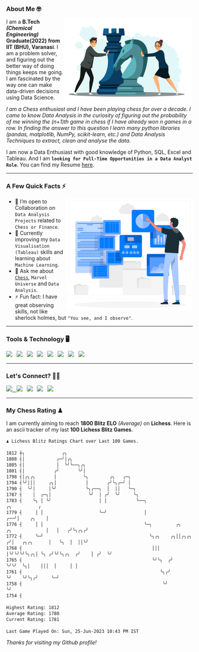 ### About Me 🤓
<img align="right" alt="Coding" width="350" src="https://github.com/Laxman-Lakhan/Laxman-Lakhan/blob/master/Assets/Chess_Vector.jpg">   

I am a **B.Tech** _**(Chemical Engineering)**_ **Graduate(2022) from IIT (BHU), Varanasi**. I am a problem solver, and figuring out the better way of doing things keeps me going. I am fascinated by the way one can make data-driven decisions using Data Science. 

_I am a Chess enthusiast and I have been playing chess for over a decade. I came to know Data Analysis in the curiosity of figuring out the probability of me winning the (n+1)th game in chess if I have already won n games in a row. In finding the answer to this question I learn many python libraries (pandas, matplotlib, NumPy, scikit-learn, etc.) and Data Analysis Techniques to extract, clean and analyse the data._

I am now a Data Enthusiast with good knowledge of Python, SQL, Excel and Tableau. And I am **`looking for Full-Time Opportunities in a Data Analyst Role`**. You can find my Resume
 [here](https://drive.google.com/file/d/1UIOoogRLj5eGQFQBkuvMmTISZVdl2Ok7/view?usp=sharing).


---

### A Few Quick Facts ⚡️
<img align="right" alt="Coding" width="340" src="https://github.com/Laxman-Lakhan/Laxman-Lakhan/blob/master/Assets/Data_Vector.jpg">   

- 🤝 I’m open to Collaboration on `Data Analysis Projects` related to `Chess or Finance`.
- 📖 Currently improving my `Data Visualisation (Tableau)` skills and learning about `Machine Learning`.
- 💬 Ask me about [`Chess`](https://lichess.org/@/YourKingIsInDanger), `Marvel Universe` and `Data Analysis`.
- ⚡️ Fun fact: I have great observing skills, not like sherlock holmes, but `"You see, and I observe"`.

---
### Tools & Technology 🖥

<img src="https://img.shields.io/badge/Python-white?logo=Python&logoColor=ColorName&style=ShieldStyle" /> &nbsp;
<img src="https://img.shields.io/badge/MySQL-white?logo=MySQL&logoColor=ColorName&style=ShieldStyle" /> &nbsp;
<img src="https://img.shields.io/badge/Tableau-white?logo=Tableau&logoColor=ColorName&style=ShieldStyle" /> &nbsp;
<img src="https://img.shields.io/badge/Excel-white?logo=Microsoft+Excel&logoColor=196F3D&style=ShieldStyle" /> &nbsp;
<img src="https://img.shields.io/badge/Jupyter-white?logo=Jupyter&logoColor=ColorName&style=ShieldStyle" /> &nbsp;
<img src="https://img.shields.io/badge/pandas-white?logo=Pandas&logoColor=000080&style=ShieldStyle" /> &nbsp;
<img src="https://img.shields.io/badge/numpy-white?logo=Numpy&logoColor=85C1E9&style=ShieldStyle" /> &nbsp;
<img src="https://img.shields.io/badge/scikit learn-white?logo=Scikit+Learn&logoColor=ColorName&style=ShieldStyle" /> &nbsp;



---

### Let's Connect? 🫳🏻

<a href="mailto:laxmansingh.lakhan@gmail.com"> <img src="https://img.icons8.com/fluent/48/000000/gmail.png" width="3.5%"/> &nbsp;
[<img src="https://img.icons8.com/color/48/000000/linkedin.png" width="3.5%"/>](https://www.linkedin.com/in/laxman-lakhan/)  &nbsp;
[<img src="https://img.icons8.com/fluent/48/000000/facebook-new.png" width="3.5%"/>](https://www.facebook.com/s.laxmanlakhan/)  &nbsp;
[<img src="https://img.icons8.com/fluent/48/000000/instagram-new.png" width="3.5%"/>](https://www.instagram.com/laxman.lakhan/)  &nbsp;
[<img src="https://img.icons8.com/color/48/000000/twitter.png" width="3.5%"/>](https://twitter.com/laxman__lakhan)  &nbsp;

 ---
  
### My Chess Rating ♟
  
I am currently aiming to reach **1800 Blitz ELO** *(Average)* on **Lichess**. Here is an ascii tracker of my last **100 Lichess Blitz Games**.

  ```
  ♟︎ 𝙻𝚒𝚌𝚑𝚎𝚜𝚜 𝙱𝚕𝚒𝚝𝚣 𝚁𝚊𝚝𝚒𝚗𝚐𝚜 𝙲𝚑𝚊𝚛𝚝 𝚘𝚟𝚎𝚛 𝙻𝚊𝚜𝚝 𝟷00 𝙶𝚊𝚖𝚎𝚜.
  
1812 ┼╮              ╭╮
1808 ┤│            ╭─╯│╭╮
1805 ┤│            │  ╰╯╰──╮╭╮
1801 ┤│           ╭╯       ╰╯│
1798 ┤│╭╮╭╮       │          ╰╮        ╭╮   ╭─╮
1794 ┤╰╯│││     ╭╮│           │       ╭╯╰╮╭─╯ │
1790 ┤  ╰╯│     │╰╯           ╰╮╭──╮  │  ││   ╰─╮
1787 ┤    │  ╭─╮│              ╰╯  │ ╭╯  ╰╯     ╰╮
1783 ┤    ╰╮ │ ╰╯                  │ │           ╰──╮                                       ╭╮          ╭
1779 ┤     │ │                     ╰─╯              │                                    ╭──╯│    ╭╮    │
1776 ┤     │ │                                      ╰─╮         ╭╮        ╭╮             │   │   ╭╯╰╮╭╮╭╯
1772 ┤     ╰─╯                                        ╰╮╭╮    ╭╮││╭╮╭╮   ╭╯│   ╭╮╭╮      │   ╰╮  │  ││╰╯
1768 ┤                                                 │││    │╰╯╰╯╰╯╰╮╭╮│ ╰╮ ╭╯╰╯╰╮╭╮  ╭╯    │ ╭╯  ╰╯
1765 ┤                                                 ╰╯╰╮  ╭╯       ╰╯╰╯  ╰╮│    │││  │     │ │
1761 ┤                                                    ╰╮╭╯               ╰╯    ╰╯╰╮╭╯     ╰─╯
1758 ┤                                                     ╰╯                         ╰╯
1754 ┤ 

Highest Rating: 1812
Average Rating: 1780
Current Rating: 1781 

Last Game Played On: Sun, 25-Jun-2023 10:43 PM IST
  ```
  
  
*Thanks for visiting my Github profile!*

